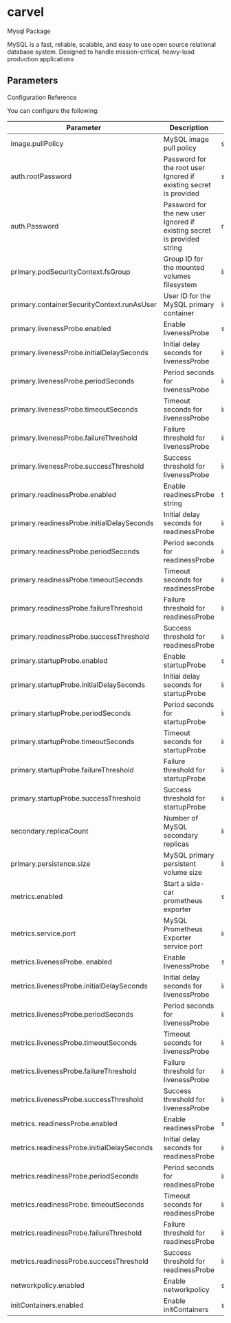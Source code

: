 # carvel
Mysql Package 

MySQL is a fast, reliable, scalable, and easy to use open source relational database system. Designed to handle mission-critical, heavy-load production applications

## Parameters

Configuration Reference

You can configure the following:

|Parameter|Description|Type|Default|
|---------|-----------|----|-------|
|image.pullPolicy|MySQL image pull policy|string|IfNotPresent|
|auth.rootPassword|Password for the root user Ignored if existing secret is provided|string|admin1|
|auth.Password|Password for the new user Ignored if existing secret is provided	string|mysqlpassword|
|primary.podSecurityContext.fsGroup|Group ID for the mounted volumes filesystem|integer|1001|
|primary.containerSecurityContext.runAsUser|User ID for the MySQL primary container|integer|1001|
|primary.livenessProbe.enabled|Enable livenessProbe|string|true|
|primary.livenessProbe.initialDelaySeconds|Initial delay seconds for livenessProbe|integer|5|
|primary.livenessProbe.periodSeconds|Period seconds for livenessProbe|integer|10|
|primary.livenessProbe.timeoutSeconds|Timeout seconds for livenessProbe|integer|1|
|primary.livenessProbe.failureThreshold|Failure threshold for livenessProbe|integer|3|
|primary.livenessProbe.successThreshold|Success threshold for livenessProbe|integer|1|
|primary.readinessProbe.enabled|Enable readinessProbe	string|true|
|primary.readinessProbe.initialDelaySeconds|Initial delay seconds for readinessProbe|integer|5|
|primary.readinessProbe.periodSeconds	|Period seconds for readinessProbe|integer|10|
|primary.readinessProbe.timeoutSeconds	|Timeout seconds for readinessProbe|	integer|	1|
|primary.readinessProbe.failureThreshold	|Failure threshold for readinessProbe	|integer|	3|
|primary.readinessProbe.successThreshold	|Success threshold for readinessProbe|	integer|	1|
|primary.startupProbe.enabled|Enable startupProbe|string|true|
|primary.startupProbe.initialDelaySeconds|Initial delay seconds for startupProbe|integer|15|
|primary.startupProbe.periodSeconds	|Period seconds for startupProbe	|integer|	10|
|primary.startupProbe.timeoutSeconds	|Timeout seconds for startupProbe	|integer|	1|
|primary.startupProbe.failureThreshold	|Failure threshold for startupProbe|	integer	10|
|primary.startupProbe.successThreshold	|Success threshold for startupProbe|integer|1|
|secondary.replicaCount	|Number of MySQL secondary replicas	|integer	|1|
|primary.persistence.size	|MySQL primary persistent volume size|	integer|8Gi|
|metrics.enabled	|Start a side-car prometheus exporter	|string|false|
|metrics.service.port|	MySQL Prometheus Exporter service port|	integer|9104|
|metrics.livenessProbe. enabled	|Enable livenessProbe	|string|true|
|metrics.livenessProbe.initialDelaySeconds	|Initial delay seconds for livenessProbe|integer|120|
|metrics.livenessProbe.periodSeconds	|Period seconds for livenessProbe	|integer	|10|
|metrics.livenessProbe.timeoutSeconds	|Timeout seconds for livenessProbe|	integer|	1|
|metrics.livenessProbe.failureThreshold	|Failure threshold for livenessProbe|	integer|	3|
|metrics.livenessProbe.successThreshold	|Success threshold for livenessProbe|	integer|	1|
|metrics. readinessProbe.enabled	|Enable readinessProbe	|string|true|
|metrics.readinessProbe.initialDelaySeconds|	Initial delay seconds for readinessProbe|integer|30|
|metrics.readinessProbe.periodSeconds	|Period seconds for readinessProbe	|integer|	10|
|metrics.readinessProbe. timeoutSeconds	|Timeout seconds for readinessProbe|	integer|	1|
|metrics.readinessProbe.failureThreshold	|Failure threshold for readinessProbe	|integer|	3|
|metrics.readinessProbe.successThreshold|Success threshold for readinessProbe|integer|1|
|networkpolicy.enabled|Enable networkpolicy|string|false|
|initContainers.enabled|Enable initContainers|string|false|



